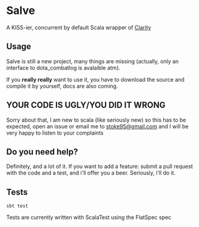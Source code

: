 # Salve

A KISS-ier, concurrent by default Scala wrapper of [Clarity](http://github.com/skadistats/clarity)

## Usage

Salve is still a new project, many things are missing (actually, only an interface to dota_combatlog is avalaible atm).

If you **really really** want to use it, you have to download the source and compile it by yourself, docs are also coming.

## YOUR CODE IS UGLY/YOU DID IT WRONG

Sorry about that, I am new to scala (like seriously new) so this has to be expected, open an issue or email me to stoke95@gmail.com and I will be very happy to listen to your complaints

## Do you need help?

Definitely, and a lot of it. If you want to add a feature: submit a pull request with the code and a test, and i'll offer you a beer. Seriously, i'll do it.


## Tests

`sbt test`

Tests are currently written with ScalaTest using the FlatSpec spec